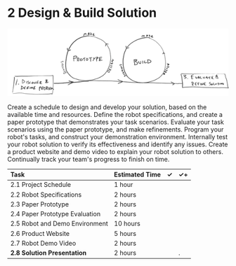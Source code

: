 # 2 Design & Build Solution

![](../../.gitbook/assets/phase-2-process.png)

Create a schedule to design and develop your solution, based on the available time and resources. Define the robot specifications, and create a paper prototype that demonstrates your task scenarios. Evaluate your task scenarios using the paper prototype, and make refinements. Program your robot's tasks, and construct your demonstration environment. Internally test your robot solution to verify its effectiveness and identify any issues. Create a product website and demo video to explain your robot solution to others. Continually track your team's progress to finish on time.

| Task | Estimated Time | ✓ | ✓+ |
| :--- | :--- | :--- | :--- |
| 2.1 Project Schedule | 1 hour |  |  |
| 2.2 Robot Specifications | 2 hours |  |  |
| 2.3 Paper Prototype | 2 hours |  |  |
| 2.4 Paper Prototype Evaluation | 2 hours |  |  |
| 2.5 Robot and Demo Environment | 10 hours |  |  |
| 2.6 Product Website | 5 hours |  |  |
| 2.7 Robot Demo Video | 2 hours |  |  |
| **2.8 Solution Presentation** | 2 hours |  | . |



